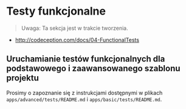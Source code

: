 Testy funkcjonalne
==================

> Uwaga: Ta sekcja jest w trakcie tworzenia.

- http://codeception.com/docs/04-FunctionalTests

Uruchamianie testów funkcjonalnych dla podstawowego i zaawansowanego szablonu projektu
--------------------------------------------------------------------------------------

Prosimy o zapoznanie się z instrukcjami dostępnymi w plikach `apps/advanced/tests/README.md` i `apps/basic/tests/README.md`.